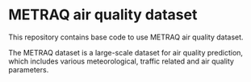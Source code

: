 # METRAQ air quality dataset

This repository contains base code to use METRAQ air quality dataset. 

The METRAQ dataset is a large-scale dataset for air quality prediction, 
which includes various meteorological, traffic related and air quality parameters.

